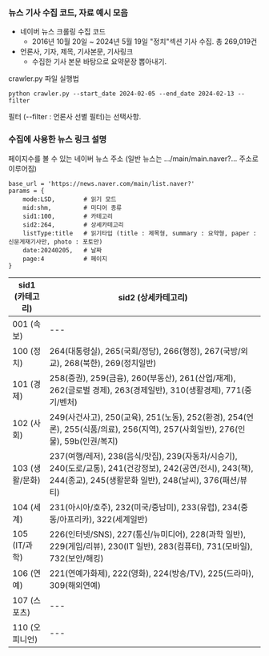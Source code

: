 ### 뉴스 기사 수집 코드, 자료 예시 모음

- 네이버 뉴스 크롤링 수집 코드
  - 2016년 10월 20일 ~ 2024년 5월 19일 "정치"섹션 기사 수집. 총 269,019건
- 언론사, 기자, 제목, 기사본문, 기사링크
  - 수집한 기사 본문 바탕으로 요약문장 뽑아내기.
 
crawler.py 파일 실행법
```Python3
python crawler.py --start_date 2024-02-05 --end_date 2024-02-13 --filter
```
필터 (--filter : 언론사 선별 필터)는 선택사항.

### 수집에 사용한 뉴스 링크 설명


페이지수를 볼 수 있는 네이버 뉴스 주소 (일반 뉴스는 .../main/main.naver?... 주소로 이루어짐)

```Python3
base_url = 'https://news.naver.com/main/list.naver?'
params = {
    mode:LSD,        # 읽기 모드
    mid:shm,         # 미디어 종류
    sid1:100,        # 카테고리
    sid2:264,        # 상세카테고리
    listType:title   # 읽기타입 (title : 제목형, summary : 요약형, paper : 신문게재기사만, photo : 포토만)
    date:20240205,   # 날짜
    page:4           # 페이지
}
```

| sid1 (카테고리) | sid2 (상세카테고리) |
| --- | --- | 
| 001 (속보) | --- |
| 100 (정치) | 264(대통령실), 265(국회/정당), 266(행정), 267(국방/외교), 268(북한), 269(정치일반) |
| 101 (경제) | 258(증권), 259(금융), 260(부동산), 261(산업/재계), 262(글로벌 경제), 263(경제일반), 310(생활경제), 771(중기/벤처) |
| 102 (사회) | 249(사건사고), 250(교육), 251(노동), 252(환경), 254(언론), 255(식품/의료), 256(지역), 257(사회일반), 276(인물), 59b(인권/복지) |
| 103 (생활/문화) | 237(여행/레저), 238(음식/맛집), 239(자동차/시승기), 240(도로/교통), 241(건강정보), 242(공연/전시), 243(책), 244(종교), 245(생활문화 일반), 248(날씨), 376(패션/뷰티) |
| 104 (세계) | 231(아시아/호주), 232(미국/중남미), 233(유럽), 234(중동/아프리카), 322(세계일반) |
| 105 (IT/과학) | 226(인터넷/SNS), 227(통신/뉴미디어), 228(과학 일반), 229(게임/리뷰), 230(IT 일반), 283(컴퓨터), 731(모바일), 732(보안/해킹) |
| 106 (연예) | 221(연예가화제), 222(영화), 224(방송/TV), 225(드라마), 309(해외연예) |
| 107 (스포츠) | --- |
| 110 (오피니언) | --- |
